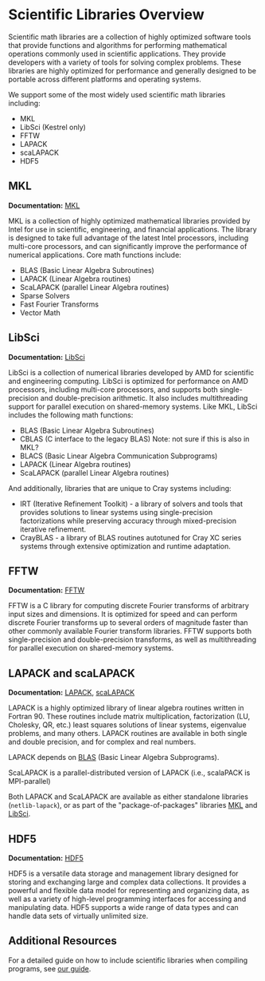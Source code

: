 # Scientific Libraries Overview

Scientific math libraries are a collection of highly optimized software tools that provide functions and algorithms for performing mathematical operations commonly used in scientific applications. They provide developers with a variety of tools for solving complex problems. These libraries are highly optimized for performance and generally designed to be portable across different platforms and operating systems. 

We support some of the most widely used scientific math libraries including:

* MKL 
* LibSci (Kestrel only)
* FFTW 
* LAPACK
* scaLAPACK
* HDF5 

## MKL
**Documentation:** [MKL](https://www.intel.com/content/www/us/en/developer/tools/oneapi/onemkl-documentation.html)

MKL is a collection of highly optimized mathematical libraries provided by Intel for use in scientific, engineering, and financial applications. The library is designed to take full advantage of the latest Intel processors, including multi-core processors, and can significantly improve the performance of numerical applications. Core math functions include: 

* BLAS (Basic Linear Algebra Subroutines) 
* LAPACK (Linear Algebra routines) 
* ScaLAPACK (parallel Linear Algebra routines) 
* Sparse Solvers 
* Fast Fourier Transforms 
* Vector Math 

## LibSci

**Documentation:** [LibSci](https://support.hpe.com/hpesc/public/docDisplay?docId=a00115110en_us&docLocale=en_US&page=Cray_Scientific_and_Math_Libraries_CSML_.html)

LibSci is a collection of numerical libraries developed by AMD for scientific and engineering computing. LibSci is optimized for performance on AMD processors, including multi-core processors, and supports both single-precision and double-precision arithmetic. It also includes multithreading support for parallel execution on shared-memory systems. Like MKL, LibSci includes the following math functions: 

* BLAS (Basic Linear Algebra Subroutines) 
* CBLAS (C interface to the legacy BLAS) Note: not sure if this is also in MKL? 
* BLACS (Basic Linear Algebra Communication Subprograms) 
* LAPACK (Linear Algebra routines) 
* ScaLAPACK (parallel Linear Algebra routines) 

And additionally, libraries that are unique to Cray systems including: 
* IRT (Iterative Refinement Toolkit) - a library of solvers and tools that provides solutions to linear systems using single-precision factorizations while preserving accuracy through mixed-precision iterative refinement. 
* CrayBLAS - a library of BLAS routines autotuned for Cray XC series systems through extensive optimization and runtime adaptation.  

## FFTW

**Documentation:** [FFTW](https://www.fftw.org/)

FFTW is a C library for computing discrete Fourier transforms of arbitrary input sizes and dimensions. It is optimized for speed and can perform discrete Fourier transforms up to several orders of magnitude faster than other commonly available Fourier transform libraries. FFTW supports both single-precision and double-precision transforms, as well as multithreading for parallel execution on shared-memory systems.


## LAPACK and scaLAPACK

**Documentation:** [LAPACK](https://netlib.org/lapack/), [scaLAPACK](https://netlib.org/scalapack/)

LAPACK is a highly optimized library of linear algebra routines written in Fortran 90. These routines include matrix multiplication, factorization (LU, Cholesky, QR, etc.) least squares solutions of linear systems, eigenvalue problems, and many others. LAPACK routines are available in both single and double precision, and for complex and real numbers.

LAPACK depends on [BLAS](https://netlib.org/lapack/faq.html#_blas) (Basic Linear Algebra Subprograms).

ScaLAPACK is a parallel-distributed version of LAPACK (i.e., scalaPACK is MPI-parallel)

Both LAPACK and ScaLAPACK are available as either standalone libraries (`netlib-lapack`), or as part of the "package-of-packages" libraries [MKL](#mkl) and [LibSci](#libsci).

## HDF5

**Documentation:** [HDF5](https://portal.hdfgroup.org/display/HDF5/HDF5)

HDF5 is a versatile data storage and management library designed for storing and exchanging large and complex data collections. It provides a powerful and flexible data model for representing and organizing data, as well as a variety of high-level programming interfaces for accessing and manipulating data. HDF5 supports a wide range of data types and can handle data sets of virtually unlimited size.

## Additional Resources

For a detailed guide on how to include scientific libraries when compiling programs, see [our guide](howto.md).
